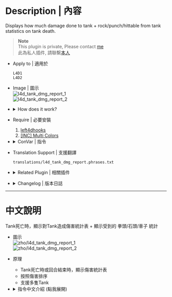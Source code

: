 # Description | 內容
Displays how much damage done to tank + rock/punch/hittable from tank statistics on tank death.

> __Note__ <br/>
This plugin is private, Please contact [me](/#私人插件列表-private-plugins-list)<br/>
此為私人插件, 請聯繫[本人](/#私人插件列表-private-plugins-list)

* Apply to | 適用於
	```
	L4D1
	L4D2
	```

* Image | 圖示
<br/>![l4d_tank_dmg_report_1](image/l4d_tank_dmg_report_1.jpg)
<br/>![l4d_tank_dmg_report_2](image/l4d_tank_dmg_report_2.jpg)

* <details><summary>How does it work?</summary>

	* Display statistics on tank death or round ends.
	* Support multi tanks
</details>

* Require | 必要安裝
	1. [left4dhooks](https://forums.alliedmods.net/showthread.php?t=321696)
	2. [[INC] Multi Colors](https://github.com/fbef0102/L4D1_2-Plugins/releases/tag/Multi-Colors)

* <details><summary>ConVar | 指令</summary>

	* cfg/sourcemod/l4d_tank_dmg_report.cfg
		```php
		// 0=Plugin off, 1=Plugin on.
		l4d_tank_dmg_report_enable "1"

		// 0=Displays stats to players privately. 1=Displays all stats info publicly.
		l4d_tank_dmg_report_type "1"

		// If 1, Display more stats: rocks + punches + hittables.
		l4d_tank_dmg_report_rph "1"
		```
</details>

* Translation Support | 支援翻譯
	```
	translations/l4d_tank_dmg_report.phrases.txt
	```

* <details><summary>Related Plugin | 相關插件</summary>

	1. [l4d2_assist](https://github.com/fbef0102/L4D1_2-Plugins/tree/master/l4d2_assist): Show damage done to S.I. by survivors
		> 每個特感死亡時顯示對特感傷害統計表

	2. [l4d_tank_count](/L4D_插件/Tank_坦克/l4d_tank_count): Show how long is tank alive, how much damage done, and tank incap/death/punch/rock/car statistics
		> Tank死亡時顯示Tank存活多長時間、對倖存者造成的 倒地/死亡/總傷害/拳頭/石頭/車子 統計表
</details>

* <details><summary>Changelog | 版本日誌</summary>

	* v1.2h (2024-12-21)
		* Display health remaining on round end
		* Update translation

	* v1.1h (2024-11-23)
		* Update cvars
		* Add translation
		* Add rocks/punch/hittable stats
		* Support multi tanks on the field

	* v1.0h (2023-8-22)
		* Remake Code
		* More accurate damage done to tank
</details>

- - - -
# 中文說明
Tank死亡時，顯示對Tank造成傷害統計表 + 顯示受到的 拳頭/石頭/車子 統計

* 圖示
<br/>![zho/l4d_tank_dmg_report_1](image/zho/l4d_tank_dmg_report_1.jpg)
<br/>![zho/l4d_tank_dmg_report_2](image/zho/l4d_tank_dmg_report_2.jpg)

* 原理
	* Tank死亡時或回合結束時，顯示傷害統計表
	* 按照傷害排序
	* 支援多隻Tank

* <details><summary>指令中文介紹 (點我展開)</summary>

	* cfg/sourcemod/l4d_tank_dmg_report.cfg
		```php
		// 0=關閉插件, 1=啟動插件
		l4d_tank_dmg_report_enable "1"

		// 0=私下顯示統計給有造成傷害的玩家. 1=顯示統計表給所有玩家
		l4d_tank_dmg_report_type "1"

		// 為1時，新增統計: 吃拳 + 吃石 + 吃鐵.
		l4d_tank_dmg_report_rph "1"
		```
</details>
